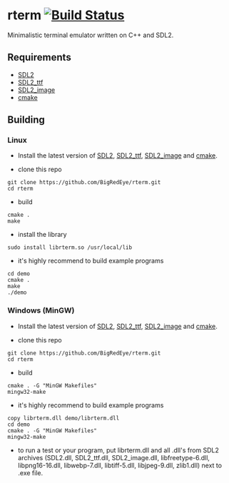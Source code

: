 # rterm [![Build Status](https://travis-ci.com/BigRedEye/rterm.svg?token=HabA2F1p73cnpyrz3Jdj&branch=master)](https://travis-ci.com/BigRedEye/rterm) #



Minimalistic terminal emulator written on C++ and SDL2.
    
## Requirements ##

+ [SDL2](https://www.libsdl.org/download-2.0.php)
+ [SDL2_ttf](https://www.libsdl.org/projects/SDL_ttf/)
+ [SDL2_image](https://www.libsdl.org/projects/SDL_image/)
+ [cmake](https://cmake.org/)

## Building ##
### Linux ###
+ Install the latest version of [SDL2](https://www.libsdl.org/download-2.0.php),
[SDL2_ttf](https://www.libsdl.org/projects/SDL_ttf/),
[SDL2_image](https://www.libsdl.org/projects/SDL_image/) and
[cmake](https://cmake.org/).

+ clone this repo
```
git clone https://github.com/BigRedEye/rterm.git
cd rterm
```

+ build
```
cmake .
make
```

+ install the library
```
sudo install librterm.so /usr/local/lib
```

+ it's highly recommend to build example programs
```
cd demo
cmake .
make
./demo
```

### Windows (MinGW) ###
+ Install the latest version of [SDL2](https://www.libsdl.org/download-2.0.php),
[SDL2_ttf](https://www.libsdl.org/projects/SDL_ttf/),
[SDL2_image](https://www.libsdl.org/projects/SDL_image/) and
[cmake](https://cmake.org/).

+ clone this repo
```
git clone https://github.com/BigRedEye/rterm.git
cd rterm
```

+ build
```
cmake . -G "MinGW Makefiles"
mingw32-make
```

+ it's highly recommend to build example programs
```
copy librterm.dll demo/librterm.dll
cd demo
cmake . -G "MinGW Makefiles"
mingw32-make
```

+ to run a test or your program, put librterm.dll and all .dll's from SDL2 archives (SDL2.dll, SDL2_ttf.dll, SDL2_image.dll, libfreetype-6.dll, libpng16-16.dll, libwebp-7.dll, libtiff-5.dll, libjpeg-9.dll, zlib1.dll) next to .exe file.

